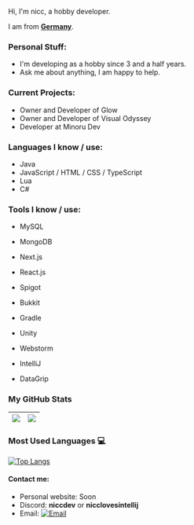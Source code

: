Hi, 
I'm nicc, a hobby developer.

I am from **[Germany](https://en.wikipedia.org/wiki/Germany)**.

### Personal Stuff:

- I'm developing as a hobby since 3 and a half years.
- Ask me about anything, I am happy to help.

### Current Projects:
- Owner and Developer of Glow
- Owner and Developer of Visual Odyssey
- Developer at Minoru Dev

### Languages I know / use:
- Java
- JavaScript / HTML / CSS / TypeScript
- Lua
- C#

### Tools I know / use:
- MySQL
- MongoDB
- Next.js
- React.js
- Spigot
- Bukkit
- Gradle

- Unity
  
- Webstorm
- IntelliJ
- DataGrip

### My GitHub Stats
|<img src="https://github-readme-stats.vercel.app/api?username=Nicc-exe&&show_icons=true&count_private=true&include_all_commits=true"/>|<img src="https://github-readme-streak-stats.herokuapp.com/?user=Nicc-exe"/>|
|---|---|

### Most Used Languages 💻

[![Top Langs](https://github-readme-stats.vercel.app/api/top-langs/?username=Nicc-exe&layout=compact&theme=midnight-purple)](https://github.com/Akash1362000)

#### Contact me:

- Personal website: Soon
- Discord: **niccdev** or **nicclovesintellij**
- Email: [![Email](https://img.shields.io/badge/nicclovescoding@gmail.com-D14836?style=flat-square&logo=gmail&logoColor=white)](mailto:nicclovescoding@gmail.com)
  
